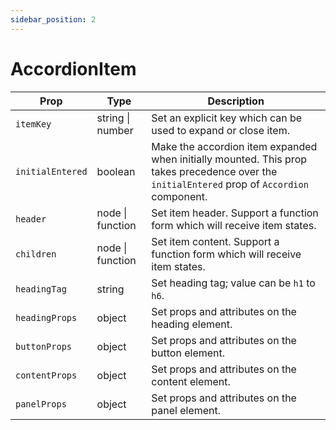 ```yaml
---
sidebar_position: 2
---
```


# AccordionItem

| Prop | Type | Description |
| --- | --- | --- |
| `itemKey` | string \| number | Set an explicit key which can be used to expand or close item. |
| `initialEntered` | boolean | Make the accordion item expanded when initially mounted. This prop takes precedence over the `initialEntered` prop of `Accordion` component. |
| `header` | node \| function | Set item header. Support a function form which will receive item states. |
| `children` | node \| function | Set item content. Support a function form which will receive item states. |
| `headingTag` | string | Set heading tag; value can be `h1` to `h6`. |
| `headingProps` | object | Set props and attributes on the heading element. |
| `buttonProps` | object | Set props and attributes on the button element. |
| `contentProps` | object | Set props and attributes on the content element. |
| `panelProps` | object | Set props and attributes on the panel element. |
